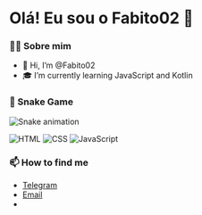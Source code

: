 # Olá! Eu sou o Fabito02 👋

### 👨‍💻 Sobre mim
- 👋 Hi, I’m @Fabito02
- 🎓 I’m currently learning JavaScript and Kotlin 

### 🐍 Snake Game
![Snake animation](https://github.com/Fabito02/Fabito02/blob/output/github-contribution-grid-snake.svg)

![HTML](https://img.shields.io/badge/HTML5-E34F26?style=flat-square&logo=html5&logoColor=white)
![CSS](https://img.shields.io/badge/CSS3-1572B6?style=flat-square&logo=css3&logoColor=white)
![JavaScript](https://img.shields.io/badge/JavaScript-F7DF1E?style=flat-square&logo=javascript&logoColor=black)

### 📫 How to find me
- [Telegram](https://t.me/BinnaryBard)
- [Email](mailto:fabianojuniorlimaba2@gmail.com)
- 
